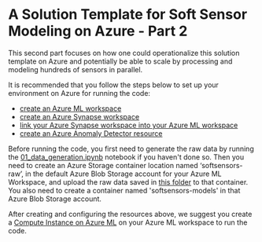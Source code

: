 # A Solution Template for Soft Sensor Modeling on Azure - Part 2

This second part focuses on how one could operationalize this solution template on Azure and potentially be able to scale by processing and modeling hundreds of sensors in parallel.

It is recommended that you follow the steps below to set up your environment on Azure for running the code:
- [create an Azure ML workspace](https://docs.microsoft.com/en-us/azure/machine-learning/how-to-manage-workspace?tabs=azure-portal)
- [create an Azure Synapse workspace](https://docs.microsoft.com/en-us/azure/synapse-analytics/quickstart-create-workspace)
- [link your Azure Synapse workspace into your Azure ML workspace](https://docs.microsoft.com/en-us/azure/machine-learning/how-to-link-synapse-ml-workspaces)
- [create an Azure Anomaly Detector resource](https://docs.microsoft.com/en-us/azure/cognitive-services/anomaly-detector/how-to/deploy-anomaly-detection-on-container-instances#create-an-anomaly-detector-resource)

Before running the code, you first need to generate the raw data by running the [01_data_generation.ipynb](https://github.com/vilcek/Soft_Sensors_on_Azure/blob/main/standalone/01_data_generation.ipynb) notebook if you haven't done so. Then you need to create an Azure Storage container location named ‘softsensors-raw’, in the default Azure Blob Storage account for your Azure ML Workspace, and upload the raw data saved in [this folder](https://github.com/vilcek/Soft_Sensors_on_Azure/tree/main/standalone/data_generated) to that container. You also need to create a container named 'softsensors-models' in that Azure Blob Storage account.

After creating and configuring the resources above, we suggest you create a [Compute Instance on Azure ML](https://docs.microsoft.com/en-us/azure/machine-learning/concept-compute-instance) on your Azure ML workspace to run the code.
